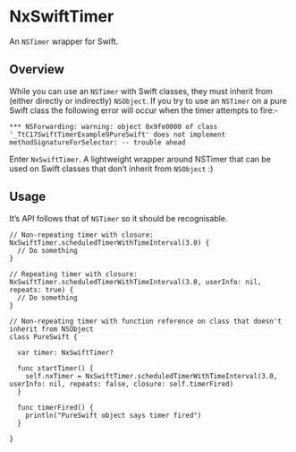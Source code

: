 NxSwiftTimer
============

An `NSTimer` wrapper for Swift.

## Overview

While you can use an `NSTimer` with Swift classes, they must inherit from (either directly or indirectly) `NSObject`. If you try to use an `NSTimer` on a pure Swift class the following error will occur when the timer attempts to fire:-

```*** NSForwarding: warning: object 0x9fe0000 of class '_TtC17SwiftTimerExample9PureSwift' does not implement methodSignatureForSelector: -- trouble ahead```

Enter `NxSwiftTimer`. A lightweight wrapper around NSTimer that can be used on Swift classes that don’t inherit from `NSObject` :)

## Usage

It’s API follows that of `NSTimer` so it should be recognisable.

```
// Non-repeating timer with closure:
NxSwiftTimer.scheduledTimerWithTimeInterval(3.0) { 
  // Do something
}

// Repeating timer with closure:
NxSwiftTimer.scheduledTimerWithTimeInterval(3.0, userInfo: nil, repeats: true) { 
  // Do something
}

// Non-repeating timer with function reference on class that doesn't inherit from NSObject
class PureSwift {

  var timer: NxSwiftTimer?

  func startTimer() {
    self.nxTimer = NxSwiftTimer.scheduledTimerWithTimeInterval(3.0, userInfo: nil, repeats: false, closure: self.timerFired)
  }

  func timerFired() {
    println("PureSwift object says timer fired")
  }

}

```
